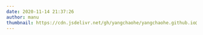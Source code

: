 ```yaml
---
date: 2020-11-14 21:37:26
author: manu
thumbnail: https://cdn.jsdelivr.net/gh/yangchaohe/yangchaohe.github.io@static/img/mito/mito4.png
---
```


<div class="time-axis-main">
	<ul class="time-axis"></ul>
</div>
<script src="https://cdn.jsdelivr.net/npm/marked/marked.min.js"></script>
<script src="/js/life.js"></script>
<br>
<br>